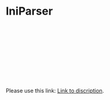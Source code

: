 # IniParser

<object data="https://github.com/BugPersonality/object-oriented-programming-ITMO/blob/master/PDF/OOP_Lab_1_.ini_parser.pdf" type="application/pdf" width="700px" height="700px">
    <embed src="https://github.com/BugPersonality/object-oriented-programming-ITMO/blob/master/PDF/OOP_Lab_1_.ini_parser.pdf">
        <p>Please use this link: <a href="https://github.com/BugPersonality/object-oriented-programming-ITMO/blob/master/PDF/OOP_Lab_1_.ini_parser.pdf">Link to discription</a>.</p>
    </embed>
</object>

